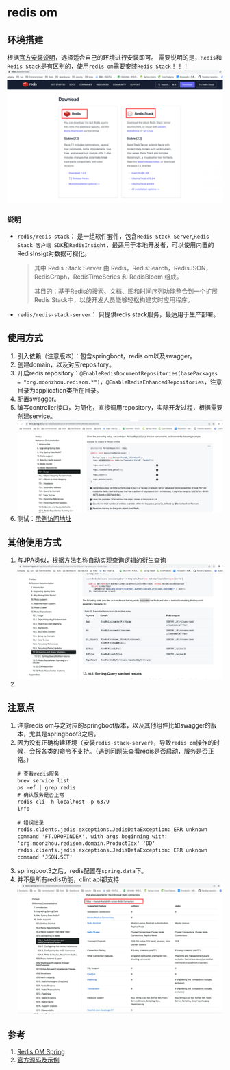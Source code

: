 # redis om

## 环境搭建
根据[官方安装说明](https://redis.io/docs/getting-started/install-stack/)，选择适合自己的环境进行安装即可。
需要说明的是，`Redis`和`Redis Stack`是有区别的，使用`redis om`需要安装`Redis Stack`！！！
![redis-redisstack-different](./img/redis-redisstack-different.png)

### 说明
- `redis/redis-stack`： 是一组软件套件，包含`Redis Stack Server`,`Redis Stack 客户端 SDK`和`RedisInsight`，最适用于本地开发者，可以使用内置的RedisInsigt对数据可视化。
  > 其中 Redis Stack Server 由 Redis，RedisSearch，RedisJSON，RedisGraph，RedisTimeSeries 和 RedisBloom 组成。
  > 
  > 其目的：基于Redis的搜索、文档、图和时间序列功能整合到一个扩展Redis Stack中，以使开发人员能够轻松构建实时应用程序。
- `redis/redis-stack-server`： 只提供redis stack服务，最适用于生产部署。


## 使用方式
1. 引入依赖（注意版本）：包含springboot，redis om以及swagger。
2. 创建domain，以及对应repository。
3. 开启redis repository：`@EnableRedisDocumentRepositories(basePackages = "org.moonzhou.redisom.*")`，`@EnableRedisEnhancedRepositories`，注意目录为application类所在目录。
4. 配置swagger。
5. 编写controller接口，为简化，直接调用repository，实际开发过程，根据需要创建service。
   ![redis-om-repository-usage](./img/redis-om-repository-usage.png)
6. 测试：[示例访问地址](http://localhost:8080/swagger-ui/index.html)


## 其他使用方式
1. 与JPA类似，根据方法名称自动实现查询逻辑的衍生查询
   ![redis-om-query-method](./img/redis-om-query-method.png)
2. 


## 注意点
1. 注意redis om与之对应的springboot版本，以及其他组件比如swagger的版本，尤其是springboot3之后。
2. 因为没有正确构建环境（安装`redis-stack-server`），导致`redis om`操作的时候，会报各类的命令不支持。（遇到问题先查看redis是否启动，服务是否正常。）
   ```
   # 查看redis服务
   brew service list
   ps -ef | grep redis
   # 确认服务是否正常
   redis-cli -h localhost -p 6379
   info
   
   # 错误记录
   redis.clients.jedis.exceptions.JedisDataException: ERR unknown command 'FT.DROPINDEX', with args beginning with: 'org.moonzhou.redisom.domain.ProductIdx' 'DD'
   redis.clients.jedis.exceptions.JedisDataException: ERR unknown command 'JSON.SET'
   ```
3. springboot3之后，redis配置在`spring.data`下。
4. 并不是所有redis功能，clint api都支持
   ![redis-client-api-funtion-supported](./img/redis-client-api-funtion-supported.png)



## 参考
1. [Redis OM Spring](https://redis.io/docs/clients/om-clients/stack-spring/)
2. [官方源码及示例](https://github.com/redis/redis-om-spring)
